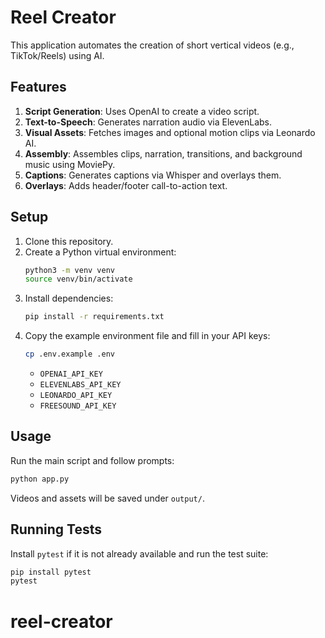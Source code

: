 # Reel Creator

This application automates the creation of short vertical videos (e.g., TikTok/Reels) using AI.

## Features

1. **Script Generation**: Uses OpenAI to create a video script.
2. **Text-to-Speech**: Generates narration audio via ElevenLabs.
3. **Visual Assets**: Fetches images and optional motion clips via Leonardo AI.
4. **Assembly**: Assembles clips, narration, transitions, and background music using MoviePy.
5. **Captions**: Generates captions via Whisper and overlays them.
6. **Overlays**: Adds header/footer call-to-action text.

## Setup

1. Clone this repository.
2. Create a Python virtual environment:
   ```bash
   python3 -m venv venv
   source venv/bin/activate
   ```
3. Install dependencies:
   ```bash
   pip install -r requirements.txt
   ```
4. Copy the example environment file and fill in your API keys:
   ```bash
   cp .env.example .env
   ```
   - `OPENAI_API_KEY`
   - `ELEVENLABS_API_KEY`
   - `LEONARDO_API_KEY`
   - `FREESOUND_API_KEY`

## Usage

Run the main script and follow prompts:

```bash
python app.py
```

Videos and assets will be saved under `output/`.

## Running Tests

Install `pytest` if it is not already available and run the test suite:

```bash
pip install pytest
pytest
```

# reel-creator
